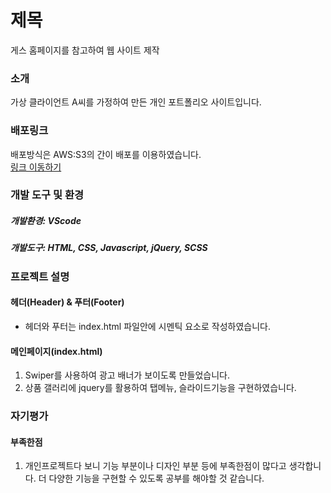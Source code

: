 # 제목

게스 홈페이지를 참고하여 웹 사이트 제작

### 소개

가상 클라이언트 A씨를 가정하여 만든 개인 포트폴리오 사이트입니다.

### 배포링크

배포방식은 AWS:S3의 간이 배포를 이용하였습니다.</br>
<a href="http://yurijeong.sass.site.s3-website-us-east-1.amazonaws.com">링크 이동하기</a>

### 개발 도구 및 환경

##### 개발환경: VScode

##### 개발도구: HTML, CSS, Javascript, jQuery, SCSS

### 프로젝트 설명

#### 헤더(Header) & 푸터(Footer)

- 헤더와 푸터는 index.html 파일안에 시멘틱 요소로 작성하였습니다.

#### 메인페이지(index.html)

1. Swiper를 사용하여 광고 배너가 보이도록 만들었습니다.
2. 상품 갤러리에 jquery를 활용하여 탭메뉴, 슬라이드기능을 구현하였습니다.

### 자기평가

#### 부족한점

1. 개인프로젝트다 보니 기능 부분이나 디자인 부분 등에 부족한점이 많다고 생각합니다. 더 다양한 기능을 구현할 수 있도록 공부를 해야할 것 같습니다.